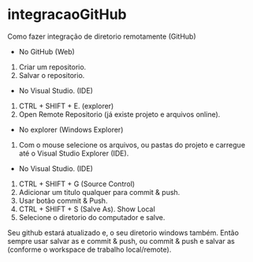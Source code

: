 # integracaoGitHub
Como fazer integração de diretorio remotamente (GitHub)

- No GitHub (Web)
1) Criar um repositorio.
2) Salvar o repositorio.

- No Visual Studio. (IDE)
1) CTRL + SHIFT + E. (explorer)
2) Open Remote Repositorio (já existe projeto e arquivos online).

- No explorer (Windows Explorer)
1) Com o mouse selecione os arquivos, ou pastas do projeto e carregue até o Visual Studio Explorer (IDE).

- No Visual Studio. (IDE)
1) CTRL + SHIFT + G (Source Control)
2) Adicionar um titulo qualquer para commit & push.
3) Usar botão commit & Push.
4) CTRL + SHIFT + S (Salve As). Show Local
5) Selecione o diretorio do computador e salve.


Seu github estará atualizado e, o seu diretorio windows também. Então sempre usar salvar as e commit & push, ou commit & push e salvar as (conforme o workspace de trabalho local/remote).